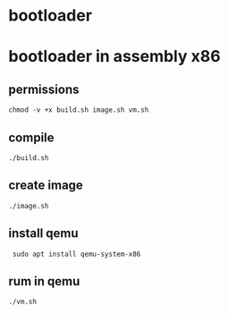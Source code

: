 # bootloader

# bootloader in assembly x86

## permissions
    chmod -v +x build.sh image.sh vm.sh

## compile
    ./build.sh

## create image
    ./image.sh

## install qemu
     sudo apt install qemu-system-x86

## rum in qemu
    ./vm.sh
